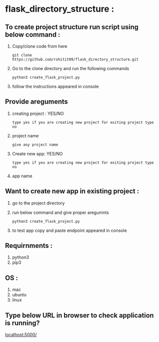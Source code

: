 # flask_directory_structure :
## To create project structure run script using below command :
1. Copy/clone code from here 

	```git clone https://github.com/rohitit09/flask_directory_structure.git ```

2. Go to the clone directory and run the following commands	
	
	```python3 create_flask_project.py```
3.  follow the instructions appeared in console

## Provide areguments
1. creating project : YES/NO
	
	```type yes if you are creating new project for exiting project type no```
2. project name
	
	```give any project name```
3. Create new app: YES/NO
	
	```type yes if you are creating new project for exiting project type no```
4. app name
		

## Want to create new app in existing project :
1. go to the project directory
2. run below command and give proper aregumnts
	
	```python3 create_flask_project.py```
3. to test app copy and paste endpoint appeared in console

## Requirnments :
1. python3
2. pip3

## OS :
1. mac
2. ubuntu
3. linux

## Type below URL in browser to check application is running?
[localhost:5000/](localhost:5000/)

